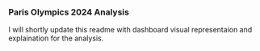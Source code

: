 ### Paris Olympics 2024 Analysis

I will shortly update this readme with dashboard visual representaion and explaination for the analysis.
